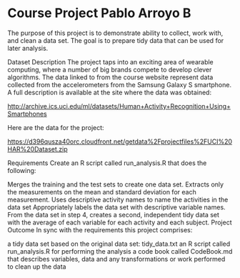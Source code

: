 # Course Project Pablo Arroyo B
The purpose of this project is to demonstrate ability to collect, work with, and clean a data set. The goal is to prepare tidy data that can be used for later analysis.

Dataset Description
The project taps into an exciting area of wearable computing, where a number of big brands compete to develop clever algorithms. The data linked to from the course website represent data collected from the accelerometers from the Samsung Galaxy S smartphone. A full description is available at the site where the data was obtained:

http://archive.ics.uci.edu/ml/datasets/Human+Activity+Recognition+Using+Smartphones

Here are the data for the project:

https://d396qusza40orc.cloudfront.net/getdata%2Fprojectfiles%2FUCI%20HAR%20Dataset.zip

Requirements
Create an R script called run_analysis.R that does the following:

Merges the training and the test sets to create one data set.
Extracts only the measurements on the mean and standard deviation for each measurement.
Uses descriptive activity names to name the activities in the data set
Appropriately labels the data set with descriptive variable names.
From the data set in step 4, creates a second, independent tidy data set with the average of each variable for each activity and each subject.
Project Outcome
In sync with the requirements this project comprises:

a tidy data set based on the original data set: tidy_data.txt 
an R script called run_analysis.R for performing the analysis
a code book called CodeBook.md that describes variables, data and any transformations or work performed to clean up the data

